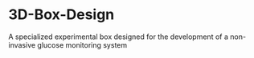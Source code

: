 # 3D-Box-Design
A specialized experimental box designed for the development of a non-invasive glucose monitoring system
